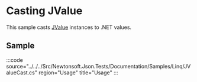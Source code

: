 ﻿# Casting JValue

This sample casts [JValue](/api/newtonsoft/json/linq/jvalue/) instances to .NET values.

## Sample

:::code source="../../../Src/Newtonsoft.Json.Tests/Documentation/Samples/Linq/JValueCast.cs" region="Usage" title="Usage" :::
